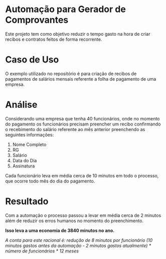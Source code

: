 # Automação para Gerador de Comprovantes
Este projeto tem como objetivo reduzir o tempo gasto na hora de criar recibos e contratos feitos de forma recorrente.

# Caso de Uso
O exemplo utilizado no repositório é para criação de recibos de pagamentos de salários mensais referente a folha de pagamento de uma empresa.

# Análise
Considerando uma empresa que tenha 40 funcionários, onde no momento do pagamento os funcionários precisam preencher um recibo confirmando o recebimento do salário referente ao mês anterior preenchendo as seguintes informações:
1. Nome Completo
2. RG
3. Salário
4. Data do Dia
5. Assinatura

Cada funcionário leva em média cerca de 10 minutos em todo o processo, que ocorre todo mês do dia do pagamento. 

# Resultado
Com a automação o processo passou a levar em média cerca de 2 minutos além de reduzir os erros humanos no momento do preenchimento.

**Isso leva a uma economia de 3840 minutos no ano.**

*A conta para este racional é: redução de 8 minutos por funcionário (10 minutos gastos antes da automação - 2 minutos gastos atualmente) * número de funcionários * 12 meses*
